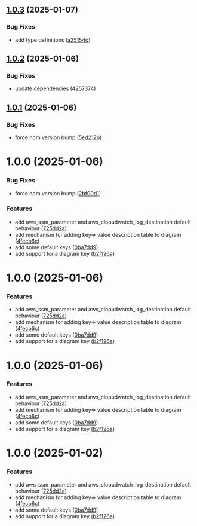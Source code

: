 ## [1.0.3](https://github.com/kevbaldwyn/terra-graph/compare/v1.0.2...v1.0.3) (2025-01-07)


### Bug Fixes

* add type definitions ([a25154d](https://github.com/kevbaldwyn/terra-graph/commit/a25154dabc79e9e3fb1dbfb4ea90fe36a9e55fff))

## [1.0.2](https://github.com/kevbaldwyn/terra-graph/compare/v1.0.1...v1.0.2) (2025-01-06)


### Bug Fixes

* update dependencies ([4257374](https://github.com/kevbaldwyn/terra-graph/commit/4257374c804cc7e7dcaa41a7afa2b8c99069788a))

## [1.0.1](https://github.com/kevbaldwyn/terra-graph/compare/v1.0.0...v1.0.1) (2025-01-06)


### Bug Fixes

* force npm version bump ([5ed212b](https://github.com/kevbaldwyn/terra-graph/commit/5ed212b7cecb015f8a07ad9c149a434d3f05605c))

# 1.0.0 (2025-01-06)


### Bug Fixes

* force npm version bump ([2bf00d1](https://github.com/kevbaldwyn/terra-graph/commit/2bf00d1d57f32bc064c4c4bf72951e055ba6b857))


### Features

* add aws_ssm_parameter and aws_clopudwatch_log_destination default behaviour ([725dd2a](https://github.com/kevbaldwyn/terra-graph/commit/725dd2a38e698111d8caa1bff989987f657758e6))
* add mechanism for adding key=> value description table to diagram ([4fecb6c](https://github.com/kevbaldwyn/terra-graph/commit/4fecb6c5f7c4e9bbc327dbc767ed422ddec4ebd5))
* add some default keys ([0ba7dd9](https://github.com/kevbaldwyn/terra-graph/commit/0ba7dd974f835d22fc235bd83efc8cd20d67f319))
* add support for a diagram key ([b2f126a](https://github.com/kevbaldwyn/terra-graph/commit/b2f126aa2e57ad922899b8bf17cf0169365dd857))

# 1.0.0 (2025-01-06)


### Features

* add aws_ssm_parameter and aws_clopudwatch_log_destination default behaviour ([725dd2a](https://github.com/kevbaldwyn/terra-graph/commit/725dd2a38e698111d8caa1bff989987f657758e6))
* add mechanism for adding key=> value description table to diagram ([4fecb6c](https://github.com/kevbaldwyn/terra-graph/commit/4fecb6c5f7c4e9bbc327dbc767ed422ddec4ebd5))
* add some default keys ([0ba7dd9](https://github.com/kevbaldwyn/terra-graph/commit/0ba7dd974f835d22fc235bd83efc8cd20d67f319))
* add support for a diagram key ([b2f126a](https://github.com/kevbaldwyn/terra-graph/commit/b2f126aa2e57ad922899b8bf17cf0169365dd857))

# 1.0.0 (2025-01-06)


### Features

* add aws_ssm_parameter and aws_clopudwatch_log_destination default behaviour ([725dd2a](https://github.com/kevbaldwyn/terra-graph/commit/725dd2a38e698111d8caa1bff989987f657758e6))
* add mechanism for adding key=> value description table to diagram ([4fecb6c](https://github.com/kevbaldwyn/terra-graph/commit/4fecb6c5f7c4e9bbc327dbc767ed422ddec4ebd5))
* add some default keys ([0ba7dd9](https://github.com/kevbaldwyn/terra-graph/commit/0ba7dd974f835d22fc235bd83efc8cd20d67f319))
* add support for a diagram key ([b2f126a](https://github.com/kevbaldwyn/terra-graph/commit/b2f126aa2e57ad922899b8bf17cf0169365dd857))

# 1.0.0 (2025-01-02)


### Features

* add aws_ssm_parameter and aws_clopudwatch_log_destination default behaviour ([725dd2a](https://github.com/kevbaldwyn/terra-graph/commit/725dd2a38e698111d8caa1bff989987f657758e6))
* add mechanism for adding key=> value description table to diagram ([4fecb6c](https://github.com/kevbaldwyn/terra-graph/commit/4fecb6c5f7c4e9bbc327dbc767ed422ddec4ebd5))
* add some default keys ([0ba7dd9](https://github.com/kevbaldwyn/terra-graph/commit/0ba7dd974f835d22fc235bd83efc8cd20d67f319))
* add support for a diagram key ([b2f126a](https://github.com/kevbaldwyn/terra-graph/commit/b2f126aa2e57ad922899b8bf17cf0169365dd857))
